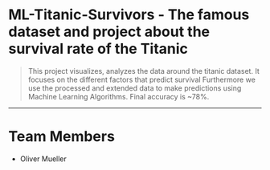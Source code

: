 
# ML-Titanic-Survivors - The famous dataset and project about the survival rate of the Titanic 
> This project visualizes, analyzes the data around the titanic dataset. It focuses on the different factors that predict survival
> Furthermore we use the processed and extended data to make predictions using Machine Learning Algorithms.
> Final accuracy is ~78%.
<hr>

# <a name="team-members"></a>Team Members
* Oliver Mueller 
